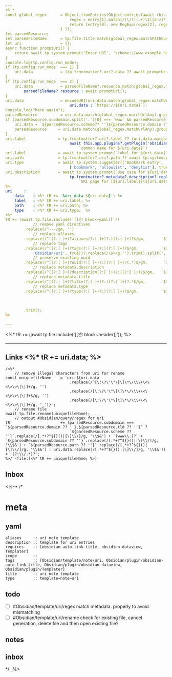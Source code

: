 ```yaml
---
<%_* 
const global_regex      = Object.fromEntries(Object.entries(await this.app.plugins.getPlugin('dataview').api.page('📁 data/global.md').regex).map(entry => { 
                            regex = entry[1].match(/(\/?)(.+)\1([a-z]*)/i); 
                            return [entry[0], new RegExp(regex[2], regex[3])];
                        } ));                                                               // regex library
let parsedResource;                                                                         // used to split the uri into parts
let parsedFileName      = tp.file.title.match(global_regex.matchPathCustom)?.groups         // split the filename into parts
let uri                 = {};                                                               // uri data
async function promptUri() {
    return await tp.system.prompt('Enter URI', 'scheme://www.example.null', true);
}
console.log(tp.config.run_mode);
if (tp.config.run_mode  === 1) {                                                            // new note from templater-obsidian:insert-templater
    uri.data            = (tp.frontmatter?.uri?.data ?? await promptUri());                // prompt for uri
}
if (tp.config.run_mode  === 2) {                                                            // new note from link click
    uri.data            = parsedFileName?.resource.match(global_regex.matchUrlAny) ? 
        parsedFileName?.resource : await promptUri();                                       // get uri from title else prompt
}
uri.data                = encodeURI(uri.data.match(global_regex.matchUrlSchemeAny) ? 
                            uri.data : `https://${uri.data}`);                              // check uri from scheme and add default https scheme if false
console.log("here again");
parsedResource          = uri.data.match(global_regex.matchUrlAny).groups;                  // re-parse uri
if (parsedResource.subdomain.split('.')[0] === 'www' && parsedResource.subdomain.split('.')[1] === parsedResource.domain) {             // uri contains www
    uri.data = `${parsedResource.scheme?? ''}${parsedResource.domain ?? ''}.${parsedResource.tld ?? ''}${parsedResource.path ?? ''}`;   // recreate uri w/o www
    parsedResource     = uri.data.match(global_regex.matchUrlAny).groups;                                                               // re-parse uri
}
uri.label              = tp.frontmatter?.uri?.label ?? (uri.data.match(global_regex.matchUrlSchemeHttp) ? 
                            await this.app.plugins?.getPlugin('obsidian-auto-link-title')?.fetchUrlTitle(uri.data) : 
                                `common name for ${uri.data}`)                                                              // if http(s) scheme try to fetch uri title
uri.label              = await tp.system.prompt(`Label for ${uri.data}`, uri.label, true);                                  // prompt for label
uri.path               = tp.frontmatter?.uri?.path ?? await tp.system.prompt(`Storage path for ${uri.data}`, '', true);     // prompt for path
uri.type               = await tp.system.suggester(['Bookmark entry', 'Allow list entry', 'Deny list entry'], 
                            ['bookmark', 'allowlist', 'denylist'], true, `URI type for ${uri.data}`);                       // prompt for type
uri.description        = await tp.system.prompt(`Use case for ${uri.data}`, (tp.frontmatter?.metadata?.description ? 
                            tp.frontmatter?.metadata?.description?.replace(/\\/g, '\\') : 
                                `URI page for [${uri.label}](${uri.data}) which is a ${uri.type} entry`), true);            // prompt for description
%>
uri     : 
    data    : <%* tR += `&uri.data ${uri.data}`; %>
    label   : <%* tR += uri.label; %>
    path    : <%* tR += uri.path; %>
    type    : <%* tR += uri.type;  %>
<%*
tR += (await tp.file.include('[[📦 block~yaml]]'))
            // remove yaml directives
        .replace(/^---/gm, '')
            // replace aliases
        .replace(/^((?:[ ]+)?aliases(?:[ ]+)?:)(?:[ ]+)?$/gm,       `$1 [*uri.data, "${uri.type}~${uri.label}"]`)
            // replace tags
        .replace(/^((?:[ ]+)?tags(?:[ ]+)?:)(?:[ ]+)?$/gm,          `$1 [${(await tp.system.prompt('Tags', tp.frontmatter?.tags?.join(', ') ?? 
            'Obsidian/uri', true))?.replace(/\s+/g,'').trim().split(',').join(', ')}]`)
            // preserve existing uuid
        .replace(/^((?:[ ]+)?uuid(?:[ ]+)?:)(?:[ ]+)?(.*)$/gm,       `$1 ${tp.frontmatter?.uuid ?? '$2'}`)
            // replace metadata.description
        .replace(/^((?:[ ]+)?description(?:[ ]+)?:)(?:[ ]+)?$/gm,   `$1 "${uri.description}"`)
            // replace metadata.title
        .replace(/^((?:[ ]+)?title(?:[ ]+)?:)(?:[ ]+)?.*$/gm,       `$1 uri~${uri.data}`)
            // replace metadata.type
        .replace(/^((?:[ ]+)?type(?:[ ]+)?:)(?:[ ]+)?$/gm,          `$1 ${tp.config.template_file.basename
                                                                        .replace(/[^\x00-\x7F]+/g,'')
                                                                        .replace(/new/, '')
                                                                        .toLowerCase().trim()}`)
        .trim();
%>

---
```


<%* tR += (await tp.file.include('[[📦 block~header]]')); %>

---

## Links <%* tR += uri.data; %>

```query
/<%*
    // remove illegal characters from uri for rename
const uniquefileName    = `uri~${uri.data
                            .replace(/^[\:\?\'\"\[\]\*\/\\\+\<\<\>\>\|\|]+/g, '')
                            .replace(/[\:\?\'\"\[\]\*\/\\\+\<\<\>\>\|\|]+$/g, '')
                            .replace(/[\:\?\'\"\[\]\*\/\\\+\<\<\>\>\|\|]+/g, '_')}`;
    // rename file
await tp.file.rename(uniquefileName);
    // output #Obsidian/query/regex for uri
tR                      += (parsedResource.subdomain === `${parsedResource.domain ?? ''}.${parsedResource.tld ?? ''}` ? 
                            `${parsedResource.scheme ?? ''}`.replace(/[.*+?^${}()|[\]\\/]/g, '\\$&') + `(www\\.)?` + `${parsedResource.subdomain ?? ''}`.replace(/[.*+?^${}()|[\]\\/]/g, '\\$&') + `${parsedResource.path ?? ''}`.replace(/[.*+?^${}()|[\]\\/]/g, '\\$&') : uri.data.replace(/[.*+?^${}()|[\]\\/]/g, '\\$&')) + '(?:\\/.*)?'; 
%>/ -file:(<%* tR += uniquefileName; %>)
```

## Inbox

<%-*
/*
# meta

## yaml

```
aliases     :: uri note template
description :: template for uri entries
requires    :: [obsidian-auto-link-title, obsidian-dataview, Templater]
scope       :: 
tags        :: [Obsidian/template/note/uri, Obsidian/plugin/obsidian-auto-link-title, Obsidian/plugin/obsidian-dataview, Obsidian/plugin/Templater]
title       :: uri note template
type        :: template~note~uri
```

## todo

- [ ] #Obsidian/template/uri/regex match metadata.<subproperly> properly to avoid mismatching
- [ ] #Obsidian/template/uri/rename check for existing file, cancel generation, delete file and then open existing file?

## notes

## inbox

*/
_%>